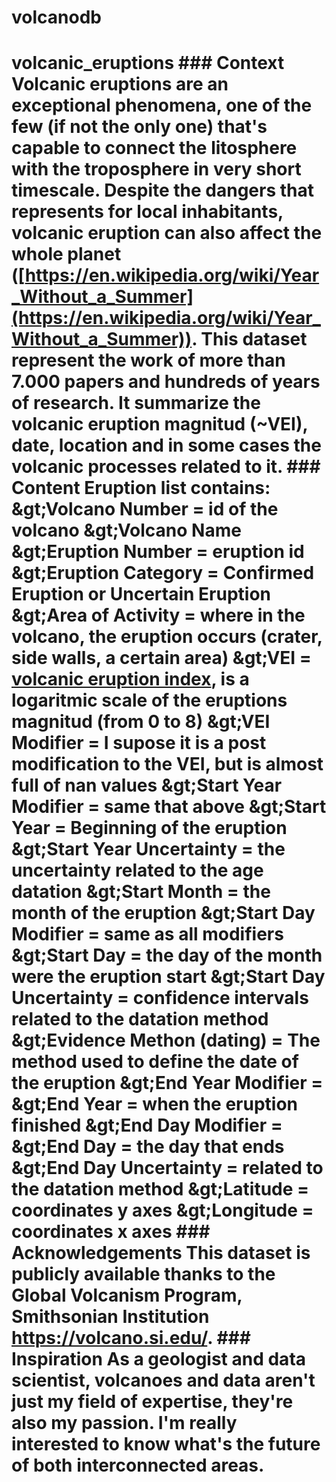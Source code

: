 # volcanodb
# volcanic_eruptions ### Context  Volcanic eruptions are an exceptional phenomena, one of the few (if not the only one) that's capable to connect the litosphere with the troposphere in very short timescale. Despite the dangers that represents for local inhabitants, volcanic eruption can also affect the whole planet ([https://en.wikipedia.org/wiki/Year_Without_a_Summer](https://en.wikipedia.org/wiki/Year_Without_a_Summer)).  This dataset represent the work of more than 7.000 papers and hundreds of years of research. It summarize the volcanic eruption magnitud (~VEI), date, location and in some cases the volcanic processes related to it.  ### Content  **Eruption list contains:** &amp;gt;Volcano Number = id of the volcano  &amp;gt;Volcano Name   &amp;gt;Eruption Number = eruption id  &amp;gt;Eruption Category = Confirmed  Eruption or Uncertain Eruption  &amp;gt;Area of Activity = where in the volcano, the eruption occurs (crater,  side walls, a certain area)  &amp;gt;VEI = [volcanic eruption index](https://en.wikipedia.org/wiki/Volcanic_Explosivity_Index), is a logaritmic scale of the eruptions magnitud (from 0 to 8)  &amp;gt;VEI Modifier = I supose it is a post modification to the VEI, but is almost full of nan values  &amp;gt;Start Year Modifier = same that above  &amp;gt;Start Year = Beginning of the eruption  &amp;gt;Start Year Uncertainty = the uncertainty related to the age datation  &amp;gt;Start Month = the month of the eruption  &amp;gt;Start Day Modifier = same as all modifiers  &amp;gt;Start Day = the day of the month were the eruption start  &amp;gt;Start Day Uncertainty = confidence intervals related to the datation method  &amp;gt;Evidence Methon (dating) = The method used to define the date of the eruption  &amp;gt;End Year Modifier =   &amp;gt;End Year = when the eruption finished  &amp;gt;End Day Modifier =   &amp;gt;End Day = the day that ends  &amp;gt;End Day Uncertainty = related to the datation method  &amp;gt;Latitude = coordinates y axes  &amp;gt;Longitude = coordinates x axes    ### Acknowledgements  This dataset is publicly available  thanks to the Global Volcanism Program, Smithsonian Institution https://volcano.si.edu/.   ### Inspiration  As a geologist and data scientist, volcanoes and data aren't just my field of expertise, they're also my passion. I'm really interested to know what's the future of both interconnected areas.
